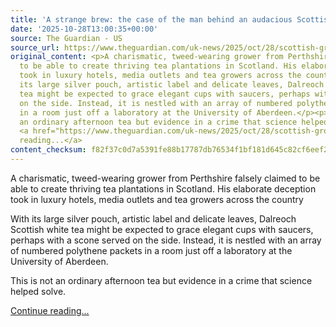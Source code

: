 ```yaml
---
title: 'A strange brew: the case of the man behind an audacious Scottish tea fraud'
date: '2025-10-28T13:00:35+00:00'
source: The Guardian - US
source_url: https://www.theguardian.com/uk-news/2025/oct/28/scottish-grown-tea-tam-o-braan
original_content: <p>A charismatic, tweed-wearing grower from Perthshire falsely claimed
  to be able to create thriving tea plantations in Scotland. His elaborate deception
  took in luxury hotels, media outlets and tea growers across the country</p><p>With
  its large silver pouch, artistic label and delicate leaves, Dalreoch Scottish white
  tea might be expected to grace elegant cups with saucers, perhaps with a scone served
  on the side. Instead, it is nestled with an array of numbered polythene packets
  in a room just off a laboratory at the University of Aberdeen.</p><p>This is not
  an ordinary afternoon tea but evidence in a crime that science helped solve.</p>
  <a href="https://www.theguardian.com/uk-news/2025/oct/28/scottish-grown-tea-tam-o-braan">Continue
  reading...</a>
content_checksum: f82f37c0d7a5391fe88b17787db76534f1bf181d645c82cf6eef2211096bcfc8
---
```


A charismatic, tweed-wearing grower from Perthshire falsely claimed to be able to create thriving tea plantations in Scotland. His elaborate deception took in luxury hotels, media outlets and tea growers across the country

With its large silver pouch, artistic label and delicate leaves, Dalreoch Scottish white tea might be expected to grace elegant cups with saucers, perhaps with a scone served on the side. Instead, it is nestled with an array of numbered polythene packets in a room just off a laboratory at the University of Aberdeen.

This is not an ordinary afternoon tea but evidence in a crime that science helped solve.

 [Continue reading...](https://www.theguardian.com/uk-news/2025/oct/28/scottish-grown-tea-tam-o-braan)